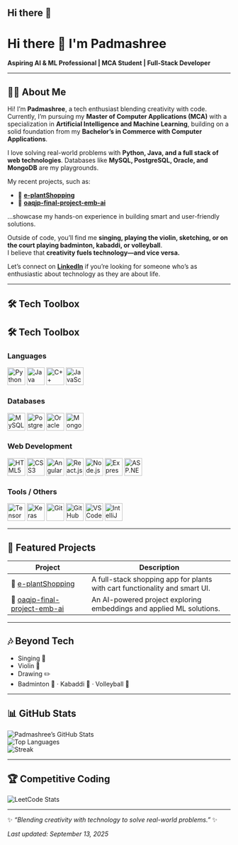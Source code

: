 ## Hi there 👋

<!--
Here are some ideas to get you started:

- 🔭 I’m currently working on ...
- 🌱 I’m currently learning ...
- 👯 I’m looking to collaborate on ...
- 🤔 I’m looking for help with ...
- 💬 Ask me about ...
- 📫 How to reach me: ...
- 😄 Pronouns: ...
- ⚡ Fun fact: ...
-->

# Hi there 👋 I'm Padmashree  

**Aspiring AI & ML Professional | MCA Student | Full-Stack Developer**  

---

## 👩‍💻 About Me  

Hi! I’m **Padmashree**, a tech enthusiast blending creativity with code.  
Currently, I’m pursuing my **Master of Computer Applications (MCA)** with a specialization in **Artificial Intelligence and Machine Learning**, building on a solid foundation from my **Bachelor’s in Commerce with Computer Applications**.  

I love solving real-world problems with **Python, Java, and a full stack of web technologies**. Databases like **MySQL, PostgreSQL, Oracle, and MongoDB** are my playgrounds.  

My recent projects, such as:  
- 🌱 [**e-plantShopping**](https://github.com/Padmashree1203/e-plantShopping)  
- 🤖 [**oaqjp-final-project-emb-ai**](https://github.com/Padmashree1203/oaqjp-final-project-emb-ai)  

…showcase my hands-on experience in building smart and user-friendly solutions.  

Outside of code, you’ll find me **singing, playing the violin, sketching, or on the court playing badminton, kabaddi, or volleyball**.  
I believe that **creativity fuels technology—and vice versa.**  

Let’s connect on [**LinkedIn**](https://www.linkedin.com/in/spadmashree) if you’re looking for someone who’s as enthusiastic about technology as they are about life.  

---

## 🛠️ Tech Toolbox  

## 🛠️ Tech Toolbox  

### Languages  
<p>
  <img src="https://img.icons8.com/color/48/python--v1.png" alt="Python" width="40"/>
  <img src="https://img.icons8.com/color/48/java-coffee-cup-logo--v1.png" alt="Java" width="40"/>
  <img src="https://img.icons8.com/color/48/c-plus-plus-logo.png" alt="C++" width="40"/>
  <img src="https://img.icons8.com/color/48/javascript--v1.png" alt="JavaScript" width="40"/>
</p>

### Databases  
<p>
  <img src="https://img.icons8.com/color/48/mysql-logo.png" alt="MySQL" width="40"/>
  <img src="https://img.icons8.com/color/48/postgreesql.png" alt="PostgreSQL" width="40"/>
  <img src="https://img.icons8.com/color/48/oracle-logo.png" alt="Oracle" width="40"/>
  <img src="https://img.icons8.com/external-tal-revivo-color-tal-revivo/48/external-mongodb-a-cross-platform-document-oriented-database-program-logo-color-tal-revivo.png" alt="MongoDB" width="40"/>
</p>

### Web Development  
<p>
  <img src="https://img.icons8.com/color/48/html-5--v1.png" alt="HTML5" width="40"/>
  <img src="https://img.icons8.com/color/48/css3.png" alt="CSS3" width="40"/>
  <img src="https://img.icons8.com/color/48/angularjs.png" alt="Angular" width="40"/>
  <img src="https://img.icons8.com/color/48/react-native.png" alt="React.js" width="40"/>
  <img src="https://img.icons8.com/color/48/nodejs.png" alt="Node.js" width="40"/>
  <img src="https://img.icons8.com/color/48/express-js.png" alt="Express.js" width="40"/>
  <img src="https://img.icons8.com/color/48/asp.png" alt="ASP.NET" width="40"/>
</p>

### Tools / Others  
<p>
  <img src="https://img.icons8.com/color/48/tensorflow.png" alt="TensorFlow" width="40"/>
  <img src="https://img.icons8.com/color/48/keras.png" alt="Keras" width="40"/>
  <img src="https://img.icons8.com/color/48/git.png" alt="Git" width="40"/>
  <img src="https://img.icons8.com/color/48/github--v1.png" alt="GitHub" width="40"/>
  <img src="https://img.icons8.com/color/48/visual-studio-code-2019.png" alt="VS Code" width="40"/>
  <img src="https://img.icons8.com/color/48/intellij-idea.png" alt="IntelliJ IDEA" width="40"/>
</p>

---

## 📌 Featured Projects  

| Project | Description |
|---|---|
| 🌱 [e-plantShopping](https://github.com/Padmashree1203/e-plantShopping) | A full-stack shopping app for plants with cart functionality and smart UI. |
| 🤖 [oaqjp-final-project-emb-ai](https://github.com/Padmashree1203/oaqjp-final-project-emb-ai) | An AI-powered project exploring embeddings and applied ML solutions. |

---

## 🎶 Beyond Tech  

- Singing 🎤  
- Violin 🎻  
- Drawing ✏️  
- Badminton 🏸 · Kabaddi 🤼 · Volleyball 🏐  

---

## 📊 GitHub Stats  

![Padmashree’s GitHub Stats](https://github-readme-stats.vercel.app/api?username=Padmashree1203&show_icons=true&theme=radical&count_private=true)  
![Top Languages](https://github-readme-stats.vercel.app/api/top-langs/?username=Padmashree1203&layout=compact&theme=radical)  
![Streak](https://github-readme-streak-stats.herokuapp.com/?user=Padmashree1203&theme=radical)  

---

## 🏆 Competitive Coding  

![LeetCode Stats](https://leetcard.jacoblin.cool/Padmashree1203?theme=dark&font=Baloo%202&ext=contest)  

---

✨ *“Blending creativity with technology to solve real-world problems.”* ✨  

_Last updated: September 13, 2025_  
